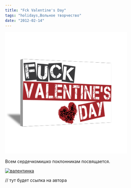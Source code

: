 ```yaml
---
title: "Fck Valentine's Day"
tags: "holidays,Вольное творчество"
date: "2012-02-14"
---
```


[![fck the valentines day](images/fck_valentines_day.png "fck_valentines_day")](http://stepansuvorov.com/blog/2012/02/fck-valentines-day/)

Всем сердечкомишко поклонникам посвящается.

[![](images/%D0%B2%D0%B0%D0%BB%D0%B5%D0%BD%D1%82%D0%B8%D0%BD%D0%BA%D0%B0.jpg "валентинка")](http://stepansuvorov.com/blog/wp-content/uploads/2012/02/%D0%B2%D0%B0%D0%BB%D0%B5%D0%BD%D1%82%D0%B8%D0%BD%D0%BA%D0%B0.jpg)

// тут будет ссылка на автора
